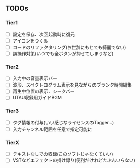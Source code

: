 ## TODOs

### Tier1
- [ ] 設定を保存、次回起動時に復元
- [ ] アイコンをつくる
- [ ] コードのリファクタリング(お世辞にもとても綺麗でない)
- [ ] 誤操作対策(いつでも全ボタンが押せてしまうなど)

### Tier2
- [ ] 入力中の音量表示バー
- [ ] 波形、スペクトログラム表示を見ながらのブランク時間編集
- [ ] 再生中位置の表示、シークバー
- [ ] UTAU収録用ガイドBGM

### Tier3
- [ ] タグ情報の付与(いい感じなライセンスのTagger...)
- [ ] 入力チャンネル範囲を任意で指定可能に

### TierX
- [ ] テキストなしでの収録(このソフトじゃなくていい)
- [ ] VSTなどエフェクトの掛け録り(便利だけれどたぶんいらない)
